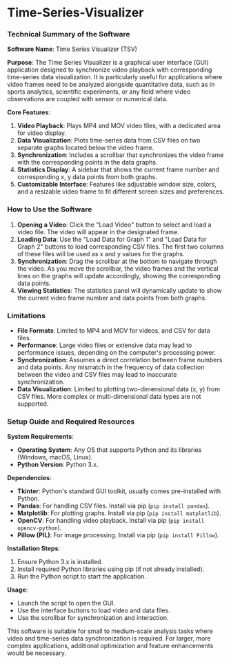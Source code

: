 # Time-Series-Visualizer

### Technical Summary of the Software

**Software Name**: Time Series Visualizer (TSV)

**Purpose**: The Time Series Visualizer is a graphical user interface (GUI) application designed to synchronize video playback with corresponding time-series data visualization. It is particularly useful for applications where video frames need to be analyzed alongside quantitative data, such as in sports analytics, scientific experiments, or any field where video observations are coupled with sensor or numerical data.

**Core Features**:
1. **Video Playback**: Plays MP4 and MOV video files, with a dedicated area for video display.
2. **Data Visualization**: Plots time-series data from CSV files on two separate graphs located below the video frame.
3. **Synchronization**: Includes a scrollbar that synchronizes the video frame with the corresponding points in the data graphs.
4. **Statistics Display**: A sidebar that shows the current frame number and corresponding x, y data points from both graphs.
5. **Customizable Interface**: Features like adjustable window size, colors, and a resizable video frame to fit different screen sizes and preferences.

### How to Use the Software

1. **Opening a Video**: Click the "Load Video" button to select and load a video file. The video will appear in the designated frame.
2. **Loading Data**: Use the "Load Data for Graph 1" and "Load Data for Graph 2" buttons to load corresponding CSV files. The first two columns of these files will be used as x and y values for the graphs.
3. **Synchronization**: Drag the scrollbar at the bottom to navigate through the video. As you move the scrollbar, the video frames and the vertical lines on the graphs will update accordingly, showing the corresponding data points.
4. **Viewing Statistics**: The statistics panel will dynamically update to show the current video frame number and data points from both graphs.

### Limitations

- **File Formats**: Limited to MP4 and MOV for videos, and CSV for data files.
- **Performance**: Large video files or extensive data may lead to performance issues, depending on the computer's processing power.
- **Synchronization**: Assumes a direct correlation between frame numbers and data points. Any mismatch in the frequency of data collection between the video and CSV files may lead to inaccurate synchronization.
- **Data Visualization**: Limited to plotting two-dimensional data (x, y) from CSV files. More complex or multi-dimensional data types are not supported.

### Setup Guide and Required Resources

**System Requirements**:
- **Operating System**: Any OS that supports Python and its libraries (Windows, macOS, Linux).
- **Python Version**: Python 3.x.

**Dependencies**:
- **Tkinter**: Python's standard GUI toolkit, usually comes pre-installed with Python.
- **Pandas**: For handling CSV files. Install via pip (`pip install pandas`).
- **Matplotlib**: For plotting graphs. Install via pip (`pip install matplotlib`).
- **OpenCV**: For handling video playback. Install via pip (`pip install opencv-python`).
- **Pillow (PIL)**: For image processing. Install via pip (`pip install Pillow`).

**Installation Steps**:
1. Ensure Python 3.x is installed.
2. Install required Python libraries using pip (if not already installed).
3. Run the Python script to start the application.

**Usage**:
- Launch the script to open the GUI.
- Use the interface buttons to load video and data files.
- Use the scrollbar for synchronization and interaction.

This software is suitable for small to medium-scale analysis tasks where video and time-series data synchronization is required. For larger, more complex applications, additional optimization and feature enhancements would be necessary.
